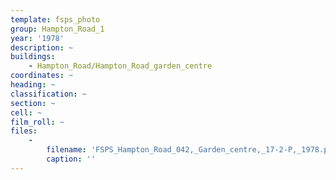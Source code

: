 ```yaml
---
template: fsps_photo
group: Hampton_Road_1
year: '1978'
description: ~
buildings:
    - Hampton_Road/Hampton_Road_garden_centre
coordinates: ~
heading: ~
classification: ~
section: ~
cell: ~
film_roll: ~
files:
    -
        filename: 'FSPS_Hampton_Road_042,_Garden_centre,_17-2-P,_1978.png'
        caption: ''
---
```

